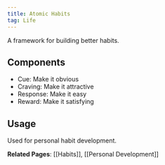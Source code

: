 ```yaml
---
title: Atomic Habits
tag: Life
---
```


A framework for building better habits.

## Components
- Cue: Make it obvious
- Craving: Make it attractive
- Response: Make it easy
- Reward: Make it satisfying

## Usage
Used for personal habit development.

**Related Pages**: [[Habits]], [[Personal Development]]
